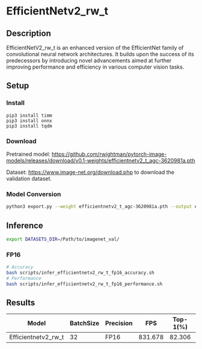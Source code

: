 # EfficientNetv2_rw_t

## Description
EfficientNetV2_rw_t is an enhanced version of the EfficientNet family of convolutional neural network architectures. It builds upon the success of its predecessors by introducing novel advancements aimed at further improving performance and efficiency in various computer vision tasks. 


## Setup

### Install
```
pip3 install timm
pip3 install onnx
pip3 install tqdm
```
### Download

Pretrained model: <https://github.com/rwightman/pytorch-image-models/releases/download/v0.1-weights/efficientnetv2_t_agc-3620981a.pth>

Dataset: <https://www.image-net.org/download.php> to download the validation dataset.

### Model Conversion
```bash
python3 export.py --weight efficientnetv2_t_agc-3620981a.pth --output efficientnetv2_rw_t.onnx
```

## Inference
```bash
export DATASETS_DIR=/Path/to/imagenet_val/
```

### FP16

```bash
# Accuracy
bash scripts/infer_efficientnetv2_rw_t_fp16_accuracy.sh
# Performance
bash scripts/infer_efficientnetv2_rw_t_fp16_performance.sh
```

## Results

Model               |BatchSize  |Precision |FPS      |Top-1(%) |Top-5(%)
--------------------|-----------|----------|---------|---------|--------
Efficientnetv2_rw_t |    32     |   FP16   | 831.678 | 82.306  | 96.163

